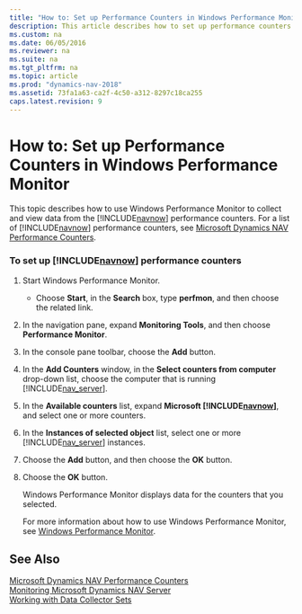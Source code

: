 ```yaml
---
title: "How to: Set up Performance Counters in Windows Performance Monitor"
description: This article describes how to set up performance counters in Windows Performance Monitor.
ms.custom: na
ms.date: 06/05/2016
ms.reviewer: na
ms.suite: na
ms.tgt_pltfrm: na
ms.topic: article
ms.prod: "dynamics-nav-2018"
ms.assetid: 73fa1a63-ca2f-4c50-a312-8297c18ca255
caps.latest.revision: 9
---
```

# How to: Set up Performance Counters in Windows Performance Monitor
This topic describes how to use Windows Performance Monitor to collect and view data from the [!INCLUDE[navnow](includes/navnow_md.md)] performance counters. For a list of [!INCLUDE[navnow](includes/navnow_md.md)] performance counters, see [Microsoft Dynamics NAV Performance Counters](Microsoft-Dynamics-NAV-Performance-Counters.md).  
  
### To set up [!INCLUDE[navnow](includes/navnow_md.md)] performance counters  
  
1. Start Windows Performance Monitor.  
  
   -   Choose **Start**, in the **Search** box, type **perfmon**, and then choose the related link.  
  
2. In the navigation pane, expand **Monitoring Tools**, and then choose **Performance Monitor**.  
  
3. In the console pane toolbar, choose the **Add** button.  
  
4. In the **Add Counters** window, in the **Select counters from computer** drop-down list, choose the computer that is running [!INCLUDE[nav_server](includes/nav_server_md.md)].  
  
5. In the **Available counters** list, expand **Microsoft [!INCLUDE[navnow](includes/navnow_md.md)]**, and select one or more counters.  
  
6. In the **Instances of selected object** list, select one or more [!INCLUDE[nav_server](includes/nav_server_md.md)] instances.  
  
7. Choose the **Add** button, and then choose the **OK** button.  
  
8. Choose the **OK** button.  
  
    Windows Performance Monitor displays data for the counters that you selected.  
  
   For more information about how to use Windows Performance Monitor, see [Windows Performance Monitor](https://go.microsoft.com/fwlink/?LinkId=259406).  
  
## See Also  
 [Microsoft Dynamics NAV Performance Counters](Microsoft-Dynamics-NAV-Performance-Counters.md)   
 [Monitoring Microsoft Dynamics NAV Server](Monitoring-Microsoft-Dynamics-NAV-Server.md)   
 [Working with Data Collector Sets](Working-with-Data-Collector-Sets.md)